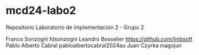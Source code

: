 # mcd24-labo2
Repositorio Laboratorio de implementación 2 - Grupo 2

Franco Sonzogni	fdsonzogni
Leandro Bosselier	https://github.com/lmbsoft
Pablo Alberto Cabral	pabloalbertocabral2024au
Juan Czyrka	magojun
